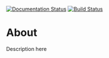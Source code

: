 [![Documentation Status](https://readthedocs.org/projects/pieceofcake/badge/?version=latest)](http://pieceofcake.readthedocs.io/en/latest/?badge=latest)
[![Build Status](https://travis-ci.org/astrofrog/pieceofcake.svg?branch=master)](https://travis-ci.org/astrofrog/pieceofcake)

About
=====

Description here
